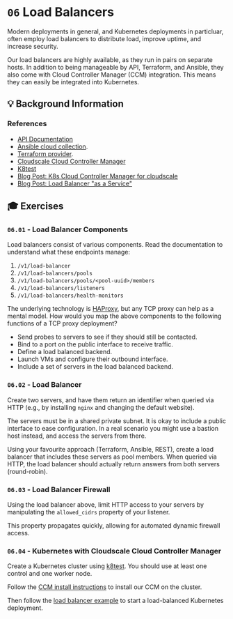# `06` Load Balancers

Modern deployments in general, and Kubernetes deployments in particluar, often employ load balancers to distribute load, improve uptime, and increase security.

Our load balancers are highly available, as they run in pairs on separate hosts. In addition to being manageable by API, Terraform, and Ansible, they also come with Cloud Controller Manager (CCM) integration. This means they can easily be integrated into Kubernetes.

## 💡 Background Information

### References

* [API Documentation](https://www.cloudscale.ch/en/api/v1#load-balancers)
* [Ansible cloud collection](https://docs.ansible.com/ansible/latest/collections/cloudscale_ch/cloud/).
* [Terraform provider](https://registry.terraform.io/providers/cloudscale-ch/cloudscale/latest/docs).
* [Cloudscale Cloud Controller Manager](https://github.com/cloudscale-ch/cloudscale-cloud-controller-manager)
* [K8test](https://github.com/cloudscale-ch/k8test)
* [Blog Post: K8s Cloud Controller Manager for cloudscale](https://www.cloudscale.ch/en/news/2024/03/05/cloud-controller-manager)
* [Blog Post: Load Balancer "as a Service"](https://www.cloudscale.ch/en/news/2023/04/28/load-balancer-as-a-service)

## 🎓 Exercises

### `06.01` - Load Balancer Components

Load balancers consist of various components. Read the documentation to understand what these endpoints manage:

1. `/v1/load-balancer`
2. `/v1/load-balancers/pools`
3. `/v1/load-balancers/pools/<pool-uuid>/members`
4. `/v1/load-balancers/listeners`
5. `/v1/load-balancers/health-monitors`

The underlying technology is [HAProxy](https://www.haproxy.org/), but any TCP proxy can help as a mental model. How would you map the above components to the following functions of a TCP proxy deployment?

- Send probes to servers to see if they should still be contacted.
- Bind to a port on the public interface to receive traffic.
- Define a load balanced backend.
- Launch VMs and configure their outbound interface.
- Include a set of servers in the load balanced backend. 

### `06.02` - Load Balancer

Create two servers, and have them return an identifier when queried via HTTP (e.g., by installing `nginx` and changing the default website).

The servers must be in a shared private subnet. It is okay to include a public interface to ease configuration. In a real scenario you might use a bastion host instead, and access the servers from there.

Using your favourite approach (Terraform, Ansible, REST), create a load balancer that includes these servers as pool members. When queried via HTTP, the load balancer should actually return answers from both servers (round-robin).

### `06.03` - Load Balancer Firewall

Using the load balancer above, limit HTTP access to your servers by manipulating the `allowed_cidrs` property of your listener.

This property propagates quickly, allowing for automated dynamic firewall access.
### `06.04` - Kubernetes with Cloudscale Cloud Controller Manager

Create a Kubernetes cluster using [k8test](https://github.com/cloudscale-ch/k8test). You should use at least one control and one worker node.

Follow the [CCM install instructions](https://github.com/cloudscale-ch/cloudscale-cloud-controller-manager?tab=readme-ov-file#installing-the-ccm) to install our CCM on the cluster.

Then follow the [load balancer example](https://github.com/cloudscale-ch/cloudscale-cloud-controller-manager?tab=readme-ov-file#loadbalancer-example) to start a load-balanced Kubernetes deployment.
